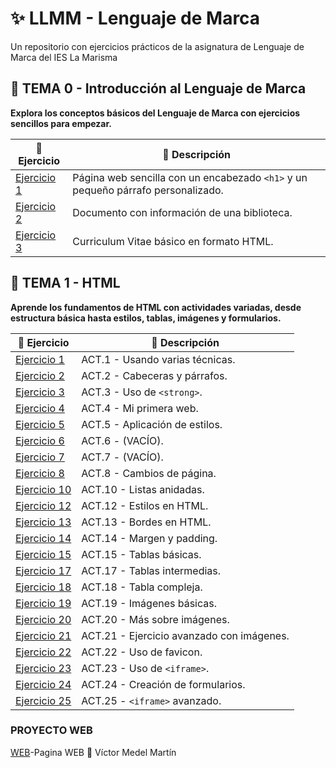 
# ✨ LLMM - Lenguaje de Marca  
Un repositorio con ejercicios prácticos de la asignatura de Lenguaje de Marca del IES La Marisma



## 📁 **TEMA 0 - Introducción al Lenguaje de Marca**  
**Explora los conceptos básicos del Lenguaje de Marca con ejercicios sencillos para empezar.**  

| 📝 **Ejercicio** | 📄 **Descripción** |
|------------------|--------------------|
| [Ejercicio 1](/tema0/ej1.html) | Página web sencilla con un encabezado `<h1>` y un pequeño párrafo personalizado. |
| [Ejercicio 2](/tema0/ej2.html) | Documento con información de una biblioteca. |
| [Ejercicio 3](/tema0/ej3.html) | Curriculum Vitae básico en formato HTML. |



## 📁 **TEMA 1 - HTML**  
**Aprende los fundamentos de HTML con actividades variadas, desde estructura básica hasta estilos, tablas, imágenes y formularios.**  

| 📝 **Ejercicio** | 📄 **Descripción** |
|------------------|--------------------|
| [Ejercicio 1](/tema1/ej1.html) | ACT.1 - Usando varias técnicas. |
| [Ejercicio 2](/tema1/ej2.html) | ACT.2 - Cabeceras y párrafos. |
| [Ejercicio 3](/tema1/ej3.html) | ACT.3 - Uso de `<strong>`. |
| [Ejercicio 4](/tema1/ej4.html) | ACT.4 - Mi primera web. |
| [Ejercicio 5](/tema1/ej5.html) | ACT.5 - Aplicación de estilos. |
| [Ejercicio 6](/tema1/ej6.html) | ACT.6 - (VACÍO). |
| [Ejercicio 7](/tema1/ej7.html) | ACT.7 - (VACÍO). |
| [Ejercicio 8](/tema1/ej8.html) | ACT.8 - Cambios de página. |
| [Ejercicio 10](/tema1/ej10.html) | ACT.10 - Listas anidadas. |
| [Ejercicio 12](/tema1/ej12.html) | ACT.12 - Estilos en HTML. |
| [Ejercicio 13](/tema1/ej13.html) | ACT.13 - Bordes en HTML. |
| [Ejercicio 14](/tema1/ej14.html) | ACT.14 - Margen y padding. |
| [Ejercicio 15](/tema1/ej15.html) | ACT.15 - Tablas básicas. |
| [Ejercicio 17](/tema1/EJ17/ej17.html) | ACT.17 - Tablas intermedias. |
| [Ejercicio 18](/tema1/EJ18TABLACOMPLEJA/ej18.html) | ACT.18 - Tabla compleja. |
| [Ejercicio 19](/tema1/EJ19/ej19.html) | ACT.19 - Imágenes básicas. |
| [Ejercicio 20](/tema1/ej20/index.html) | ACT.20 - Más sobre imágenes. |
| [Ejercicio 21](/tema1/ej21/index.html) | ACT.21 - Ejercicio avanzado con imágenes. |
| [Ejercicio 22](/tema1/ej22FAVICON/index.html) | ACT.22 - Uso de favicon. |
| [Ejercicio 23](/tema1/EJ23/ej23.html) | ACT.23 - Uso de `<iframe>`. |
| [Ejercicio 24](/tema1/EJ24InicioSesionDatos/ej24.html) | ACT.24 - Creación de formularios. |
| [Ejercicio 25](/tema1/EJ25/index.html) | ACT.25 - `<iframe>` avanzado. |

### PROYECTO WEB
[WEB](https://victormedel06.github.io/Vmm06.github.io/)-Pagina WEB
🚀 Víctor Medel Martín








